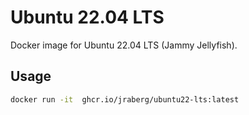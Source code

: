 # Ubuntu 22.04 LTS

Docker image for Ubuntu 22.04 LTS (Jammy Jellyfish).

## Usage

```bash
docker run -it  ghcr.io/jraberg/ubuntu22-lts:latest
```
